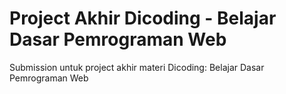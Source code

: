 # Project Akhir Dicoding - Belajar Dasar Pemrograman Web
Submission untuk project akhir materi Dicoding: Belajar Dasar Pemrograman Web
